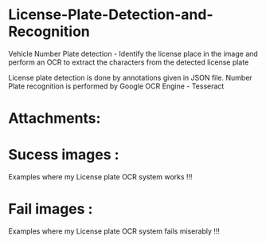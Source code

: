 # License-Plate-Detection-and-Recognition
Vehicle Number Plate detection -  Identify the license place in the image and perform an OCR to extract the characters from the detected license plate

License plate detection is done by annotations given in JSON file.
Number Plate recognition is performed by Google OCR Engine - Tesseract

# Attachments: 
# Sucess images :
 Examples where my License plate OCR system works !!!
 
 # Fail images :
 Examples where my License plate OCR system fails miserably !!!
 
 
